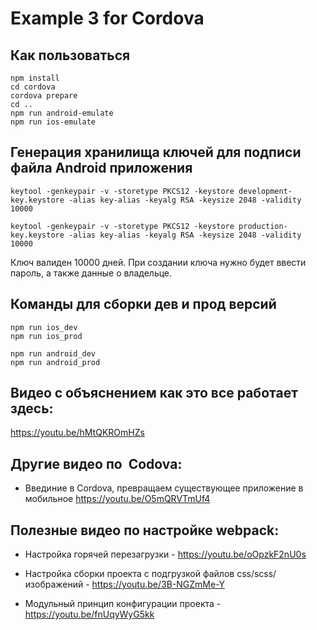 # Example 3 for Cordova

## Как пользоваться

    npm install
    cd cordova
    cordova prepare
    cd ..
    npm run android-emulate
    npm run ios-emulate

## Генерация хранилища ключей для подписи файла Android приложения

    keytool -genkeypair -v -storetype PKCS12 -keystore development-key.keystore -alias key-alias -keyalg RSA -keysize 2048 -validity 10000

    keytool -genkeypair -v -storetype PKCS12 -keystore production-key.keystore -alias key-alias -keyalg RSA -keysize 2048 -validity 10000

Ключ валиден 10000 дней. 
При создании ключа нужно будет ввести пароль, а также данные о владельце.

## Команды для сборки дев и прод версий

    npm run ios_dev
    npm run ios_prod

    npm run android_dev
    npm run android_prod

## Видео с объяснением как это все работает здесь:

https://youtu.be/hMtQKROmHZs


## Другие видео по  Codova:

- Введиние в Cordova, превращаем существующее приложение в мобильное https://youtu.be/O5mQRVTmUf4

## Полезные видео по настройке webpack:

- Настройка горячей перезагрузки - https://youtu.be/oOpzkF2nU0s

- Настройка сборки проекта с подгрузкой файлов css/scss/изображений - https://youtu.be/3B-NGZmMe-Y

- Модульный принцип конфигурации проекта - https://youtu.be/fnUqyWyG5kk

